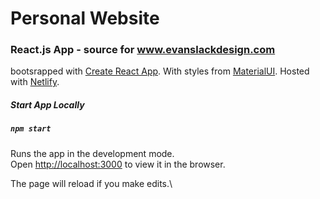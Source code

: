 # Personal Website


### React.js App - source for www.evanslackdesign.com

bootsrapped with [Create React App](https://github.com/facebook/create-react-app).
With styles from [MaterialUI](https://material-ui.com/).
Hosted with [Netlify](https://www.netlify.com/).

##### Start App Locally


##### `npm start`

Runs the app in the development mode.\
Open [http://localhost:3000](http://localhost:3000) to view it in the browser.

The page will reload if you make edits.\

